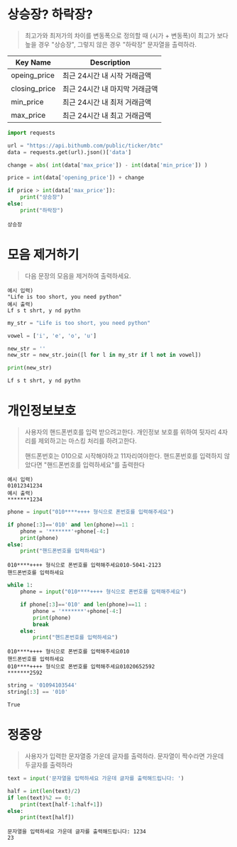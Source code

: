 
# 상승장? 하락장?

> 최고가와 최저가의 차이를 변동폭으로 정의할 때 (시가 + 변동폭)이 최고가 보다 높을 경우 "상승장", 그렇지 않은 경우 "하락장" 문자열을 출력하라.

|Key Name|Description|
|------|---|
|opeing_price|최근 24시간 내 시작 거래금액|
|closing_price|최근 24시간 내 마지막 거래금액|
|min_price|최근 24시간 내 최저 거래금액|
|max_price|최근 24시간 내 최고 거래금액|


```python
import requests

url = "https://api.bithumb.com/public/ticker/btc"
data = requests.get(url).json()['data']

change = abs( int(data['max_price']) - int(data['min_price']) )

price = int(data['opening_price']) + change

if price > int(data['max_price']):
    print("상승장")
else:
    print("하락장")

```

    상승장
    

# 모음 제거하기

> 다음 문장의 모음을 제거하여 출력하세요.

```
예시 입력)
"Life is too short, you need python"
예시 출력)
Lf s t shrt, y nd pythn
```


```python
my_str = "Life is too short, you need python"

vowel = ['i', 'e', 'o', 'u']

new_str = ''
new_str = new_str.join([l for l in my_str if l not in vowel])

print(new_str)
```

    Lf s t shrt, y nd pythn
    

# 개인정보보호
> 사용자의 핸드폰번호를 입력 받으려고한다. 개인정보 보호를 위하여 뒷자리 4자리를 제외하고는 마스킹 처리를 하려고한다.
>
> 핸드폰번호는 010으로 시작해야하고 11자리여야한다. 핸드폰번호를 입력하지 않았다면 "핸드폰번호를 입력하세요"를 출력한다

```
예시 입력)
01012341234
예시 출력)
*******1234
```


```python
phone = input("010****++++ 형식으로 폰번호를 입력해주세요")

if phone[:3]=='010' and len(phone)==11 :
    phone = '*******'+phone[-4:]
    print(phone)
else:
    print("핸드폰번호를 입력하세요")

```

    010****++++ 형식으로 폰번호를 입력해주세요010-5041-2123
    핸드폰번호를 입력하세요
    


```python
while 1: 
    phone = input("010****++++ 형식으로 폰번호를 입력해주세요")

    if phone[:3]=='010' and len(phone)==11 :
        phone = '*******'+phone[-4:]
        print(phone)
        break
    else:
        print("핸드폰번호를 입력하세요")

```

    010****++++ 형식으로 폰번호를 입력해주세요010
    핸드폰번호를 입력하세요
    010****++++ 형식으로 폰번호를 입력해주세요01020652592
    *******2592
    


```python
string = '01094103544'
string[:3] == '010'
```




    True



# 정중앙
> 사용자가 입력한 문자열중 가운데 글자를 출력하라. 문자열이 짝수라면 가운데 두글자를 출력하라


```python
text = input('문자열을 입력하세요 가운데 글자를 출력해드립니다: ')

half = int(len(text)/2)
if len(text)%2 == 0:
    print(text[half-1:half+1])
else:
    print(text[half])
```

    문자열을 입력하세요 가운데 글자를 출력해드립니다: 1234
    23
    


```python

```
